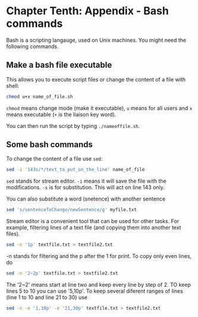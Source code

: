 # Chapter Tenth: Appendix - Bash commands

Bash is a scripting langauge, used on Unix machines. You might need the following commands.

## Make a bash file executable

This allows you to execute script files or change the content of a file with shell:

```bash
chmod u+x name_of_file.sh
```

`chmod` means change mode \(make it executable\), `u` means for all users and `x` means executable \(`+` is the liaison key word\).

You can then run the script by typing `./nameoffile.sh`.

## Some bash commands

To change the content of a file use `sed`:

```bash
sed -i '143s/*/text_to_put_on_the_line' name_of_file
```

`sed` stands for stream editor.  `-i` means it will save the file with the modifications. `-s` is for substitution. This will act on line 143 only.  

You can also substitute a word \(snetence\) with another sentence

```bash
sed 's/sentenceToChange/newSentence/g' myfile.txt
```

Stream editor is a convenient tool that can be used for other tasks. For example, filtering lines of a text file \(and copying them into another text files\).

```bash
sed -n '1p' textfile.txt > textfile2.txt
```

-n stands for filtering and the p after the 1 for print. To copy only even lines, do

```bash
sed -n '2~2p' textfile.txt > textfile2.txt
```

The '2~2' means start at line two and keep every line by step of 2. TO keep lines 5 to 10 you can use '5,10p'. To keep several diferent ranges of lines \(line 1 to 10 and line 21 to 30\) use

```bash
sed -n -e '1,10p' -e '21,30p' textfile.txt > textfile2.txt
```



